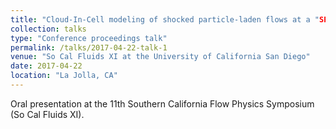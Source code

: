 ```yaml
---
title: "Cloud-In-Cell modeling of shocked particle-laden flows at a "SPARSE" cost"
collection: talks
type: "Conference proceedings talk"
permalink: /talks/2017-04-22-talk-1
venue: "So Cal Fluids XI at the University of California San Diego"
date: 2017-04-22
location: "La Jolla, CA"
---
```


Oral presentation at the 11th Southern California Flow Physics Symposium (So Cal Fluids XI). 
